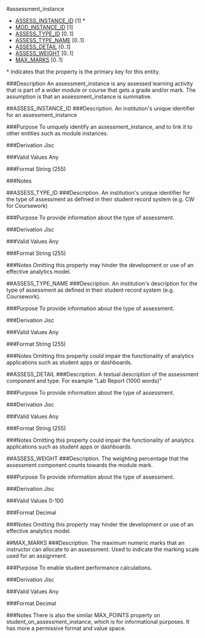 #assessment_instance
* [ASSESS_INSTANCE_ID](#assess_instance_id) [1] *
* [MOD_INSTANCE_ID](module_instance.md#mod_instance_id) [1] 
* [ASSESS_TYPE_ID](#assess_type_id) [0..1]
* [ASSESS_TYPE_NAME](#assess_type_name) [0..1]
* [ASSESS_DETAIL](#assess_detail) [0..1]
* [ASSESS_WEIGHT](#assess_weight) [0..1]
* [MAX_MARKS](#max_marks) [0..1]

\* indicates that the property is the primary key for this entity.

###Description
An assessment_instance is any assessed learning activity that is part of a wider module or course that gets a grade and/or mark. The assumption is that an assessment_instance is summative.

##ASSESS_INSTANCE_ID
###Description.
An institution's unique identifier for an assessment_instance

###Purpose
To uniquely identify an assessment_instance, and to link it to other entities such as module instances.

###Derivation
Jisc

###Valid Values
Any

###Format
String (255)

###Notes


##ASSESS_TYPE_ID
###Description.
An institution's unique identifier for the type of assessment as defined in their student record system (e.g. CW for Coursework)

###Purpose
To provide information about the type of assessment.

###Derivation
Jisc

###Valid Values
Any

###Format
String (255)

###Notes
Omitting this property may hinder the development or use of an effective analytics model.

##ASSESS_TYPE_NAME
###Description.
An institution's description for the type of assessment as defined in their student record system (e.g. Coursework).

###Purpose
To provide information about the type of assessment.

###Derivation
Jisc

###Valid Values
Any

###Format
String (255)

###Notes
Omitting this property could impair the functionality of analytics applications such as student apps or dashboards.

##ASSESS_DETAIL
###Description.
A textual description of the assessment component and type. For example "Lab Report (1000 words)"

###Purpose
To provide information about the type of assessment.

###Derivation
Jisc

###Valid Values
Any

###Format
String (255)

###Notes
Omitting this property could impair the functionality of analytics applications such as student apps or dashboards.

##ASSESS_WEIGHT
###Description.
The weighting percentage that the assessment component counts towards the module mark.

###Purpose
To provide information about the type of assessment.

###Derivation
Jisc

###Valid Values
0-100

###Format
Decimal

###Notes
Omitting this property may hinder the development or use of an effective analytics model.

##MAX_MARKS
###Description.
The maximum numeric marks that an instructor can allocate to an assessment. Used to indicate the marking scale used for an assignment.

###Purpose
To enable student performance calculations.

###Derivation
Jisc

###Valid Values
Any

###Format
Decimal

###Notes
There is also the similar MAX_POINTS property on student_on_assessment_instance, which is for informational purposes. It has more a permissive format and value space.